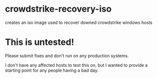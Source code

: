 # crowdstrike-recovery-iso
creates an iso image used to recover downed crowdstrike windows hosts

# This is untested!

Please submit fixes and don't run on any production systems.

I don't have any affected hosts to test this on, but I wanted to provide a starting point for any people having a bad day.
